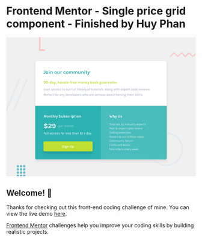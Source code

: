 # Frontend Mentor - Single price grid component - Finished by Huy Phan

![Design preview for the Single price grid component coding challenge](./design/desktop-preview.jpg)

## Welcome! 👋

Thanks for checking out this front-end coding challenge of mine. You can view the live demo [here](https://huyphan2210.github.io/single-price-grid-component/).

[Frontend Mentor](https://www.frontendmentor.io) challenges help you improve your coding skills by building realistic projects.
